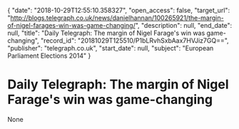 {
  "date": "2018-10-29T12:55:10.358327", 
  "open_access": false, 
  "target_url": "http://blogs.telegraph.co.uk/news/danielhannan/100265921/the-margin-of-nigel-farages-win-was-game-changing/", 
  "description": null, 
  "end_date": null, 
  "title": "Daily Telegraph: The margin of Nigel Farage's win was game-changing", 
  "record_id": "20181029T125510/P1bLRvhSxbAax7HVJiz7GQ==", 
  "publisher": "telegraph.co.uk", 
  "start_date": null, 
  "subject": "European Parliament Elections 2014"
}

# Daily Telegraph: The margin of Nigel Farage's win was game-changing

None